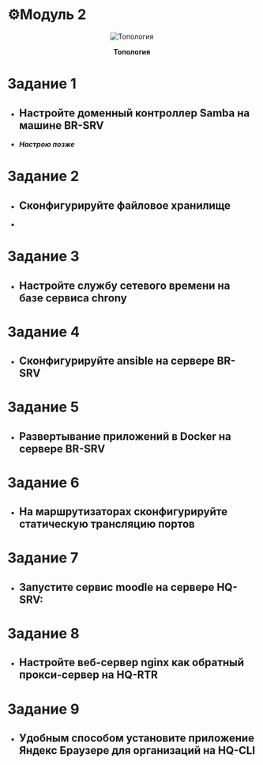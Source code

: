 # ⚙️Модуль 2

<p align="center">
  <img src="https://github.com/Flicks1383/Demo09.02.06_2025/blob/main/module1/Диаграмма%20без%20названия.jpg" alt="Топология" />
</p>
<p align="center"><strong>Топология</strong></p>

# Задание 1
- ## Настройте доменный контроллер Samba на машине BR-SRV
- ___Настрою позже___
# Задание 2
- ## Сконфигурируйте файловое хранилище
- 
# Задание 3
- ## Настройте службу сетевого времени на базе сервиса chrony
# Задание 4
- ## Сконфигурируйте ansible на сервере BR-SRV
# Задание 5
- ## Развертывание приложений в Docker на сервере BR-SRV
# Задание 6
- ## На маршрутизаторах сконфигурируйте статическую трансляцию портов
# Задание 7
- ## Запустите сервис moodle на сервере HQ-SRV:
# Задание 8
- ## Настройте веб-сервер nginx как обратный прокси-сервер на HQ-RTR
# Задание 9
- ## Удобным способом установите приложение Яндекс Браузере для организаций на HQ-CLI
